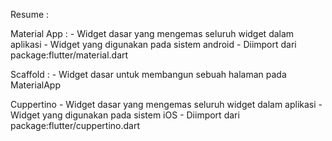 Resume :

Material App : 
    - Widget dasar yang mengemas seluruh widget dalam aplikasi
    - Widget yang digunakan pada sistem android
    - Diimport dari package:flutter/material.dart


Scaffold :
    - Widget dasar untuk membangun sebuah halaman pada MaterialApp


Cuppertino
    - Widget dasar yang mengemas seluruh widget dalam aplikasi
    - Widget yang digunakan pada sistem iOS
    - Diimport dari package:flutter/cuppertino.dart
